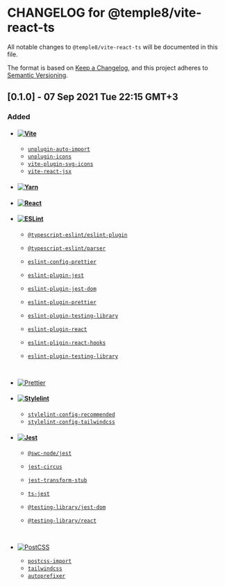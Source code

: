 # CHANGELOG for @temple8/vite-react-ts

All notable changes to `@temple8/vite-react-ts` will be documented in this file.

The format is based on [Keep a Changelog](https://keepachangelog.com/en/1.0.0/), and this project adheres to [Semantic Versioning](https://semver.org/spec/v2.0.0.html).

## [0.1.0] - 07 Sep 2021 Tue 22:15 GMT+3

### Added

- #### [![Vite](https://img.shields.io/npm/v/vite.svg?logo=vite&style=flat&label=Vite&logoColor=646CFF)](https://vitejs.dev/guide/#scaffolding-your-first-vite-project)

  - [`unplugin-auto-import`](https://github.com/antfu/unplugin-auto-import#installation)
  - [`unplugin-icons`](https://github.com/antfu/unplugin-icons#install)
  - [`vite-plugin-svg-icons`](https://github.com/anncwb/vite-plugin-svg-icons#installation-yarn-or-npm)
  - [`vite-react-jsx`](https://github.com/alloc/vite-react-jsx#usage)

- #### [![Yarn](https://img.shields.io/npm/v/yarn/berry.svg?logo=yarn&style=flat&label=Yarn&logoColor=2C8EBB)](https://vitejs.dev/guide/#scaffolding-your-first-vite-project)

- #### [![React](https://img.shields.io/npm/v/react.svg?logo=react&style=flat&label=React&logoColor=61DAFB)](https://reactjs.org/docs/getting-started.html)

- #### [![ESLint](https://img.shields.io/npm/v/eslint.svg?logo=eslint&style=flat&label=ESLint&logoColor=4B32C3)](https://eslint.org/docs/user-guide/getting-started)

  - [`@typescript-eslint/eslint-plugin`](https://github.com/typescript-eslint/typescript-eslint/blob/master/docs/getting-started/linting/README.md)
  - [`@typescript-eslint/parser`](https://github.com/typescript-eslint/typescript-eslint/blob/master/docs/getting-started/linting/README.md)
  - [`eslint-config-prettier`](https://github.com/prettier/eslint-config-prettier#installation)
  - [`eslint-plugin-jest`](https://github.com/jest-community/eslint-plugin-jest)
  - [`eslint-plugin-jest-dom`](https://github.com/testing-library/eslint-plugin-jest-dom#installation)
  - [`eslint-plugin-prettier`](https://github.com/prettier/eslint-plugin-prettier#recommended-configuration)
  - [`eslint-plugin-testing-library`](https://github.com/testing-library/eslint-plugin-testing-library#installation)
  - [`eslint-plugin-react`](https://github.com/yannickcr/eslint-plugin-react#installation)
  - [`eslint-pligin-react-hooks`](https://github.com/facebook/react/tree/main/packages/eslint-plugin-react-hooks#installation)
  - [`eslint-plugin-testing-library`](https://github.com/testing-library/eslint-plugin-testing-library#installation)

    &nbsp;

- [![Prettier](https://img.shields.io/npm/v/prettier.svg?logo=prettier&style=flat&label=Prettier&logoColor=F7B93E)](https://prettier.io/docs/en/install.html)
- #### [![Stylelint](https://img.shields.io/npm/v/stylelint.svg?logo=stylelint&style=flat&label=Stylelint&logoColor=263238)](https://stylelint.io/user-guide/get-started)

  - [`stylelint-config-recommended`](https://github.com/stylelint/stylelint-config-recommended#installation)
  - [`stylelint-config-tailwindcss`](https://github.com/zhilidali/stylelint-config-tailwindcss#installation)

- #### [![Jest](https://img.shields.io/npm/v/jest.svg?logo=jest&style=flat&label=Jest&logoColor=C21325)](https://jestjs.io/docs/getting-started)

  - [`@swc-node/jest`](https://github.com/Brooooooklyn/swc-node/tree/master/packages/jest#usage)
  - [`jest-circus`](https://github.com/facebook/jest/tree/master/packages/jest-circus#installation)
  - [`jest-transform-stub`](https://github.com/eddyerburgh/jest-transform-stub#usage)
  - [`ts-jest`](https://kulshekhar.github.io/ts-jest/docs/getting-started/installation)
  - [`@testing-library/jest-dom`](https://github.com/testing-library/jest-dom#installation)
  - [`@testing-library/react`](https://github.com/testing-library/react-testing-library#installation)

    &nbsp;

- [![PostCSS](https://img.shields.io/npm/v/postcss.svg?logo=postcss&style=flat&label=PostCSS&logoColor=DD3A0A)](https://github.com/postcss/postcss#usage)
  - [`postcss-import`](https://github.com/postcss/postcss-import#installation)
  - [`tailwindcss`](https://tailwindcss.com/docs/installation)
  - [`autoprefixer`](https://github.com/postcss/autoprefixer#usage)
